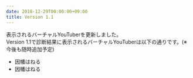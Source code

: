 ```yaml
---
date: 2018-12-29T00:00:00+09:00
title: Version 1.1
---
```


表示されるバーチャルYouTuberを更新しました。  
Version 1.1で診断結果に表示されるバーチャルYouTuberは以下の通りです。(※今後も随時追加予定)

- 因幡はねる
- 因幡はねる
